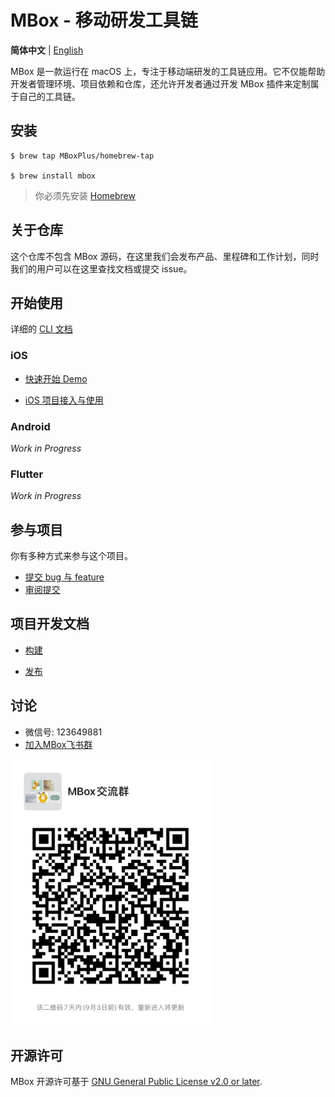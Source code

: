 # MBox - 移动研发工具链

**简体中文** | [English](./README.md)

MBox 是一款运行在 macOS 上，专注于移动端研发的工具链应用。它不仅能帮助开发者管理环境、项目依赖和仓库，还允许开发者通过开发 MBox 插件来定制属于自己的工具链。

## 安装
```
$ brew tap MBoxPlus/homebrew-tap

$ brew install mbox
```
> 你必须先安装 [Homebrew](https://brew.sh/)

## 关于仓库

这个仓库不包含 MBox 源码，在这里我们会发布产品、里程碑和工作计划，同时我们的用户可以在这里查找文档或提交 issue。

## 开始使用

详细的 [CLI 文档](https://github.com/MBoxPlus/mbox/wiki/CLI-documentation)

### iOS

- [快速开始 Demo](doc/quick_start_demo_ios.md)

- [iOS 项目接入与使用](./doc/getting_started_ios.md)

### Android
*Work in Progress*

### Flutter
*Work in Progress*

## 参与项目
你有多种方式来参与这个项目。
- [提交 bug 与 feature](https://github.com/MBoxPlus/mbox/issues)
- [审阅提交](https://github.com/MBoxPlus/mbox/pulls)

## 项目开发文档

- [构建](doc/build.md)

- [发布](doc/release.md)

## 讨论
- 微信号: 123649881
- [加入MBox飞书群](https://applink.feishu.cn/client/chat/chatter/add_by_link?link_token=fb2k24b7-a10f-40d3-85a4-cd31abc6f3e2)
<p align="left"><img src="doc/wechat.jpeg" alt="Wechat group" width="320px"></p>

## 开源许可
MBox 开源许可基于 [GNU General Public License v2.0 or later](./LICENSE).
